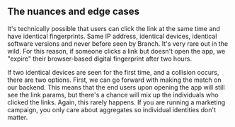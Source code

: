 
## The nuances and edge cases

It's technically possible that users can click the link at the same time and have identical fingerprints. Same IP address, identical devices, identical software versions and never before seen by Branch. It's very rare out in the wild. For this reason, if someone clicks a link but doesn't open the app, we "expire" their browser-based digital fingerprint after two hours.

If two identical devices are seen for the first time, and a collision occurs, there are two options. First, we can go forward with making the match on our backend. This means that the end users upon opening the app will still see the link params, but there's a chance will mix up the individuals who clicked the links. Again, this rarely happens. If you are running a marketing campaign, you only care about aggregates so individual identities don't matter. 

